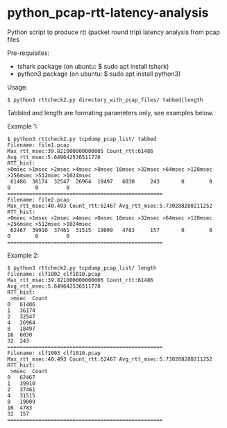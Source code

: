 # python_pcap-rtt-latency-analysis
Python script to produce rtt (packet round trip) latency analysis from pcap files

Pre-requisites:
* tshark package (on ubuntu: $ sudo apt install tshark)
* python3 package (on ubuntu: $ sudo apt install python3)

Usage:
```
$ python3 rttcheck2.py directory_with_pcap_files/ tabbed|length
```
Tabbled and length are formating parameters only, see examples below.

Example 1:
```
$ python3 rttcheck2.py tcpdump_pcap_list/ tabbed
Filename: file1.pcap
Max_rtt_msec:39.821000000000005 Count_rtt:61486 Avg_rtt_msec:5.649642536511778
RTT_hist:
>0msec >1msec >2msec >4msec >8msec 16msec >32msec >64msec >128msec >256msec >512msec >1024msec
 61486  36174  32547  26964  18497   6030     243       0        0        0        0         0
==================================================
Filename: file2.pcap
Max_rtt_msec:40.493 Count_rtt:62467 Avg_rtt_msec:5.730288280211252
RTT_hist:
>0msec >1msec >2msec >4msec >8msec 16msec >32msec >64msec >128msec >256msec >512msec >1024msec
 62467  39910  37461  31515  19009   4783     157       0        0        0        0         0
==================================================
```

Example 2:
```
$ python3 rttcheck2.py tcpdump_pcap_list/ length
Filename: clf1002_clf1010.pcap
Max_rtt_msec:39.821000000000005 Count_rtt:61486 Avg_rtt_msec:5.649642536511778
RTT_hist:
 >msec	Count
0	61486
1	36174
2	32547
4	26964
8	18497
16	6030
32	243
==================================================
Filename: clf1003_clf1010.pcap
Max_rtt_msec:40.493 Count_rtt:62467 Avg_rtt_msec:5.730288280211252
RTT_hist:
 >msec	Count
0	62467
1	39910
2	37461
4	31515
8	19009
16	4783
32	157
==================================================
```
